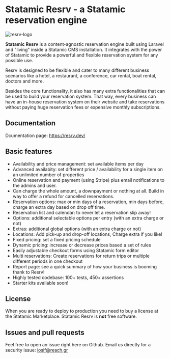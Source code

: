 # Statamic Resrv - a Statamic reservation engine

![resrv-logo](https://github.com/user-attachments/assets/36e959ff-976d-4e2b-8268-5d48769fe546)

**Statamic Resrv** is a content-agnostic reservation engine built using Laravel and "living" inside a Statamic CMS installation. It integrates with the power of Statamic to provide a powerful and flexible reservation system for any possible use.

Resrv is designed to be flexible and cater to many different business scenarios like a hotel, a restaurant, a conference, car rental, boat rental, doctors and more. 

Besides the core functionality, it also has many extra functionalities that can be used to build your reservation system. That way, every business can have an in-house reservation system on their website and take reservations without paying huge reservation fees or expensive monthly subscriptions.

## Documentation
Dcumentation page: https://resrv.dev/

## Basic features

* Availability and price management: set available items per day
* Advanced availabity: set different price / availability for a single item on an unlimited number of properties
* Online reservation and payment (using Stripe) plus email notifications to the admins and user. 
* Can charge the whole amount, a downpayment or nothing at all. Build in way to offer a refund for cancelled reservations.
* Reservation options: max or min days of a reservation, min days before, charge an extra day based on drop off time.
* Reservation list and calendar: to never let a reservation slip away!
* Options: additional selectable options per entry (with an extra charge or not)
* Extras: additional global options (with an extra charge or not)
* Locations: Add pick-up and drop-off locations, Charge extra if you like!
* Fixed pricing: set a fixed pricing schedule
* Dynamic pricing: increase or decrease prices based a set of rules
* Easily adjustable checkout forms using Statamic form editor
* Multi reservations: Create reservations for return trips or multiple different periods in one checkout
* Report page: see a quick summary of how your business is booming thank to Resrv!
* Highly tested codebase: 100+ tests, 450+ assertions
* Starter kits available soon!

## License 

When you are ready to deploy to production you need to buy a license at the Statamic Marketplace.
Statamic Resrv is **not** free software. 

## Issues and pull requests 

Feel free to open an issue right here on Github. Email us directly for a security issue: iosif@reach.gr
